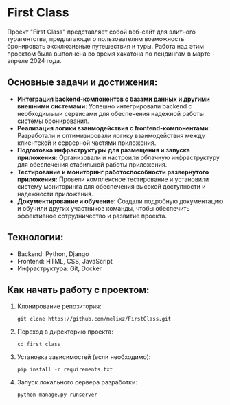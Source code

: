 # First Class

Проект "First Class" представляет собой веб-сайт для элитного турагентства, предлагающего пользователям возможность бронировать эксклюзивные путешествия и туры. Работа над этим проектом была выполнена во время хакатона по лендингам в марте - апреле 2024 года.

## Основные задачи и достижения:

- **Интеграция backend-компонентов с базами данных и другими внешними системами:** Успешно интегрировали backend с необходимыми сервисами для обеспечения надежной работы системы бронирования.
- **Реализация логики взаимодействия с frontend-компонентами:** Разработали и оптимизировали логику взаимодействия между клиентской и серверной частями приложения.
- **Подготовка инфраструктуры для размещения и запуска приложения:** Организовали и настроили облачную инфраструктуру для обеспечения стабильной работы приложения.
- **Тестирование и мониторинг работоспособности развернутого приложения:** Провели комплексное тестирование и установили систему мониторинга для обеспечения высокой доступности и надежности приложения.
- **Документирование и обучение:** Создали подробную документацию и обучили других участников команды, чтобы обеспечить эффективное сотрудничество и развитие проекта.

## Технологии:

- Backend: Python, Django
- Frontend: HTML, CSS, JavaScript
- Инфраструктура: Git, Docker

## Как начать работу с проектом:

1. Клонирование репозитория:
   ```
   git clone https://github.com/melixz/FirstClass.git
   ```
2. Переход в директорию проекта:
   ```
   cd first_class
   ```
3. Установка зависимостей (если необходимо):
   ```
   pip install -r requirements.txt
   ```
4. Запуск локального сервера разработки:
   ```
   python manage.py runserver
   ```
